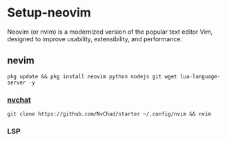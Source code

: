 # Setup-neovim
Neovim (or nvim) is a modernized version of the popular text editor Vim, designed to improve usability, extensibility, and performance.
## nevim 
```
pkg update && pkg install neovim python nodejs git wget lua-language-server -y
```
### [nvchat](https://nvchad.com/docs/quickstart/install)
```
git clone https://github.com/NvChad/starter ~/.config/nvim && nvim
```
### LSP

